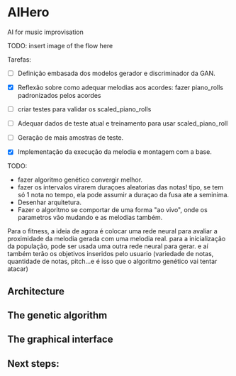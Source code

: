 # AIHero
AI for music improvisation

TODO: insert image of the flow here

Tarefas:
 - [ ] Definição embasada dos modelos gerador e discriminador da GAN.
 - [x] Reflexão sobre como adequar melodias aos acordes: fazer piano_rolls padronizados pelos acordes
 - [ ] criar testes para validar os scaled_piano_rolls
 - [ ] Adequar dados de teste atual e treinamento para usar scaled_piano_roll
 - [ ] Geração de mais amostras de teste.
 - [x] Implementação da execução da melodia e montagem com a base.



TODO:
- fazer algoritmo genético convergir melhor.
- fazer os intervalos virarem duraçoes aleatorias das notas! tipo, se tem só 1 nota no tempo, ela pode assumir a duraçao da fusa ate a seminima.
- Desenhar arquitetura.
- Fazer o algoritmo se comportar de uma forma "ao vivo", onde os parametros vão mudando e as melodias também.

Para o fitness, a ideia de agora é colocar uma rede neural para avaliar a proximidade da melodia gerada com uma melodia real.
para a inicialização da população, pode ser usada uma outra rede neural para gerar.
e aí também terão os objetivos inseridos pelo usuario (variedade de notas, quantidade de notas, pitch...e é isso que o algoritmo genético vai tentar atacar)

## Architecture

## The genetic algorithm

## The graphical interface


## Next steps:



